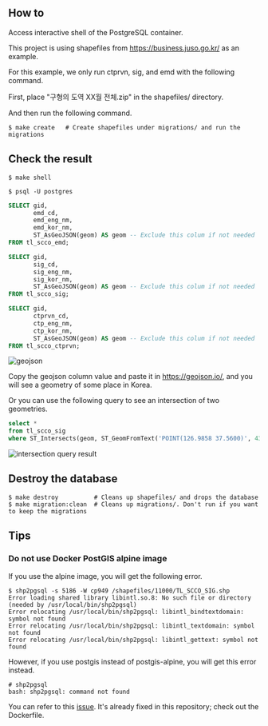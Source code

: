 ## How to

Access interactive shell of the PostgreSQL container.

This project is using shapefiles from https://business.juso.go.kr/ as an example.

For this example, we only run ctprvn, sig, and emd with the following command.

First, place "구형의 도역 XX월 전체.zip" in the shapefiles/ directory.

And then run the following command.

```shell
$ make create   # Create shapefiles under migrations/ and run the migrations
```

## Check the result

```shell
$ make shell
```

```shell
$ psql -U postgres
```

```sql
SELECT gid,
       emd_cd,
       emd_eng_nm,
       emd_kor_nm,
       ST_AsGeoJSON(geom) AS geom -- Exclude this colum if not needed
FROM tl_scco_emd;

SELECT gid,
       sig_cd,
       sig_eng_nm,
       sig_kor_nm,
       ST_AsGeoJSON(geom) AS geom -- Exclude this colum if not needed
FROM tl_scco_sig;

SELECT gid,
       ctprvn_cd,
       ctp_eng_nm,
       ctp_kor_nm,
       ST_AsGeoJSON(geom) AS geom -- Exclude this colum if not needed
FROM tl_scco_ctprvn;
```

![geojson](https://github.com/litsynp/postgis-spatial-index/assets/42485462/3ca7b00e-3eb1-43eb-8540-4b38a2d4ab5a)

Copy the geojson column value and paste it in https://geojson.io/, and you will see a geometry of
some place in Korea.

Or you can use the following query to see an intersection of two geometries.

```sql
select *
from tl_scco_sig
where ST_Intersects(geom, ST_GeomFromText('POINT(126.9858 37.5600)', 4326));
```

![intersection query result](https://github.com/litsynp/postgis-spatial-index/assets/42485462/e255447e-0f79-4c66-8b7b-2c7cc33ef7a2)

## Destroy the database

```shell
$ make destroy          # Cleans up shapefiles/ and drops the database
$ make migration:clean  # Cleans up migrations/. Don't run if you want to keep the migrations
```

## Tips

### Do not use Docker PostGIS alpine image

If you use the alpine image, you will get the following error.

```shell
$ shp2pgsql -s 5186 -W cp949 /shapefiles/11000/TL_SCCO_SIG.shp 
Error loading shared library libintl.so.8: No such file or directory (needed by /usr/local/bin/shp2pgsql)
Error relocating /usr/local/bin/shp2pgsql: libintl_bindtextdomain: symbol not found
Error relocating /usr/local/bin/shp2pgsql: libintl_textdomain: symbol not found
Error relocating /usr/local/bin/shp2pgsql: libintl_gettext: symbol not found
```

However, if you use postgis instead of postgis-alpine, you will get this error instead.

```shell
# shp2pgsql
bash: shp2pgsql: command not found
```

You can refer to
this [issue](https://gis.stackexchange.com/questions/384381/shp2pgsql-available-in-postgis13-3-1-alpine-but-no-in-postgis13-3-1-docker-ima).
It's already fixed in this repository; check out the Dockerfile.
